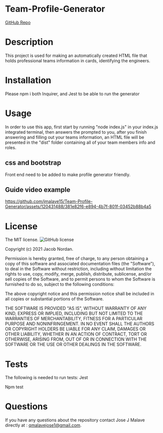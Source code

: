 # Team-Profile-Generator

[GitHub Repo](https://github.com/jmalave15/Team-Profile-Generator)

# Description

This project is used for making an automatically created HTML file that holds professional teams information in cards, identifying the engineers.

# Installation

Please npm i both Inquirer, and Jest to be able to run the generator

# Usage

In order to use this app, first start by running "node index.js" in your index.js integrated terminal, then answers the prompted to you, after you finish answering and filling out your teams information, an HTML file will be presented in the "dist" folder containing all of your team members info and roles.

## css and bootstrap

Front end need to be added to make profile generator friendly.

## Guide video example


https://github.com/jmalave15/Team-Profile-Generator/assets/120431488/381e82f6-e894-4b7f-801f-03452b88b4a5


# License

The MIT license.
![GitHub license](https://img.shields.io/badge/license-MIT-blue.svg)

Copyright (c) 2021 Jacob Nordan.

Permission is hereby granted, free of charge, to any person obtaining a copy of this software and associated
documentation files (the "Software"), to deal in the Software without restriction, including without limitation
the rights to use, copy, modify, merge, publish, distribute, sublicense, and/or sell copies of the Software, and
to permit persons to whom the Software is furnished to do so, subject to the following conditions:

The above copyright notice and this permission notice shall be included in all copies or substantial portions
of the Software.

THE SOFTWARE IS PROVIDED "AS IS", WITHOUT WARRANTY OF ANY KIND, EXPRESS OR IMPLIED, INCLUDING BUT NOT LIMITED TO
THE WARRANTIES OF MERCHANTABILITY, FITNESS FOR A PARTICULAR PURPOSE AND NONINFRINGEMENT. IN NO EVENT SHALL THE
AUTHORS OR COPYRIGHT HOLDERS BE LIABLE FOR ANY CLAIM, DAMAGES OR OTHER LIABILITY, WHETHER IN AN ACTION OF CONTRACT,
TORT OR OTHERWISE, ARISING FROM, OUT OF OR IN CONNECTION WITH THE SOFTWARE OR THE USE OR OTHER DEALINGS IN THE SOFTWARE.

# Tests

The following is needed to run tests: Jest

Npm test

# Questions

If you have any questions about the repository contact Jose J Malave directly at : qmalavejose1@gmail.com.
